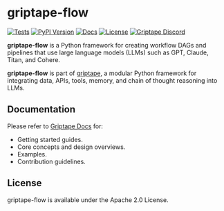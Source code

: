 # griptape-flow

[![Tests](https://github.com/griptape-ai/griptape-flow/actions/workflows/tests.yml/badge.svg)](https://github.com/griptape-ai/griptape-flow/actions/workflows/tests.yml)
[![PyPI Version](https://img.shields.io/pypi/v/griptape-flow.svg)](https://pypi.python.org/pypi/griptape-flow)
[![Docs](https://readthedocs.org/projects/griptape/badge/)](https://griptape.readthedocs.io/en/latest/griptape_flow/)
[![License](https://img.shields.io/badge/License-Apache%202.0-blue.svg)](https://github.com/gitbucket/gitbucket/blob/master/LICENSE)
[![Griptape Discord](https://dcbadge.vercel.app/api/server/gnWRz88eym?compact=true&style=flat)](https://discord.gg/gnWRz88eym)

**griptape-flow** is a Python framework for creating workflow DAGs and pipelines that use large language models (LLMs) such as GPT, Claude, Titan, and Cohere.

**griptape-flow** is part of [griptape](https://github.com/griptape-ai/griptape), a modular Python framework for integrating data, APIs, tools, memory, and chain of thought reasoning into LLMs.

## Documentation

Please refer to [Griptape Docs](https://griptape.readthedocs.io) for:

- Getting started guides. 
- Core concepts and design overviews.
- Examples.
- Contribution guidelines.

## License

griptape-flow is available under the Apache 2.0 License.
